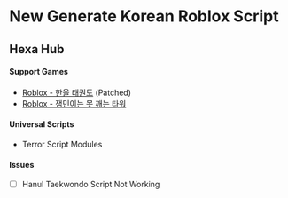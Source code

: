 # New Generate Korean Roblox Script
## Hexa Hub

#### Support Games

+ [Roblox - 한울 태권도](https://www.roblox.com/games/17876555030/unnamed) (Patched)
+ [Roblox - 잼민이는 못 깨는 타워](https://www.roblox.com/ko/games/6445435958/unnamed)

#### Universal Scripts
+ Terror Script Modules

#### Issues
- [ ] Hanul Taekwondo Script Not Working
